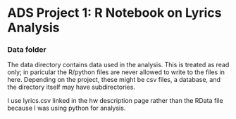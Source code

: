 # ADS Project 1: R Notebook on Lyrics Analysis
### Data folder

The data directory contains data used in the analysis. This is treated as read only; in paricular the R/python files are never allowed to write to the files in here. Depending on the project, these might be csv files, a database, and the directory itself may have subdirectories.

I use lyrics.csv linked in the hw description page rather than the RData file because I was using python for analysis. 

